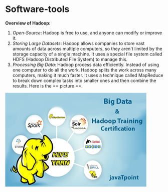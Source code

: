 # Software-tools
**Overview of Hadoop:**
1. *Open-Source*: Hadoop is free to use, and anyone can modify or improve it.
2. *Storing Large Datasets*: Hadoop allows companies to store vast amounts of data
across multiple computers, so they aren't limited by the storage capacity of a single
machine. It uses a special file system called HDFS (Hadoop Distributed File System)
to manage this.
3. *Processing Big Data*: Hadoop process data efficiently. Instead of using one computer
to do all the work, Hadoop splits the work across many computers, making it much
faster. It uses a technique called MapReduce to break down complex tasks into smaller
ones and then combine the results.
Here is the == picture ==.

![Hadoop](image.png)
